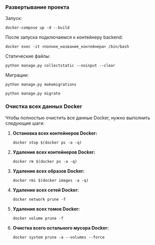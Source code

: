 ### Развертывание проекта

Запуск:
```shell
docker-compose up -d --build
```

После запуска подключаемся к контейнеру backend:
```shell
docker exec -it <полное_название_контейнера> /bin/bash
```

Статические файлы:

```shell
python manage.py collectstatic --noinput --clear
```

Миграции:
```shell
python manage.py makemigrations
```

```shell
python manage.py migrate
```


### Очистка всех данных Docker

Чтобы полностью очистить все данные Docker, нужно выполнить следующие шаги:

1. **Остановка всех контейнеров Docker:**
   ```
   docker stop $(docker ps -a -q)
   ```

2. **Удаление всех контейнеров Docker:**
   ```
   docker rm $(docker ps -a -q)
   ```

3. **Удаление всех образов Docker:**
   ```
   docker rmi $(docker images -a -q)
   ```

4. **Удаление всех сетей Docker:**
   ```
   docker network prune -f
   ```

5. **Удаление всех томов Docker:**
   ```
   docker volume prune -f
   ```

6. **Очистка всего остального мусора Docker:**
   ```
   docker system prune -a --volumes --force
   ```